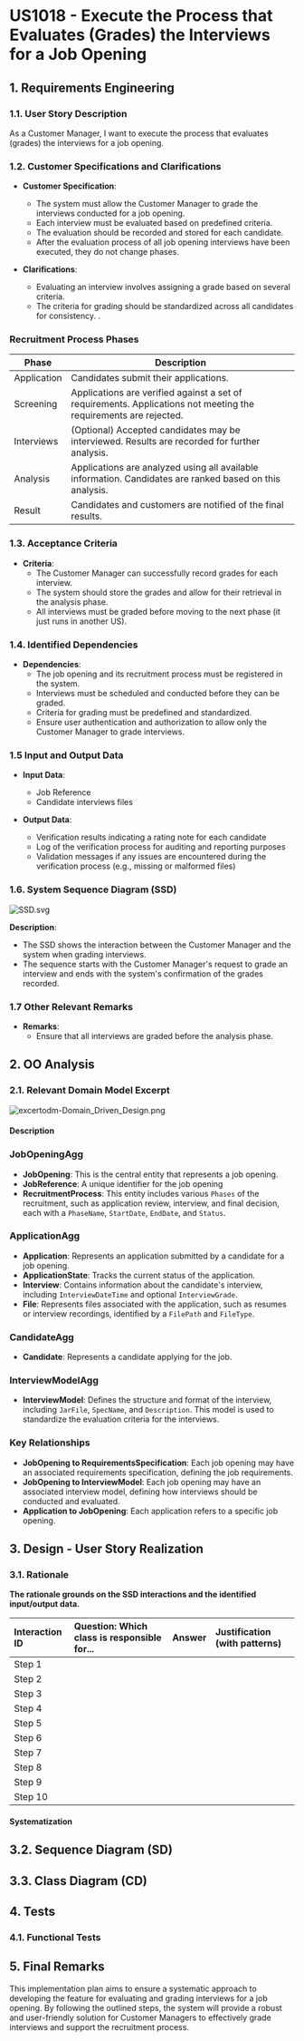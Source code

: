 # US1018 - Execute the Process that Evaluates (Grades) the Interviews for a Job Opening

## 1. Requirements Engineering


### 1.1. User Story Description

As a Customer Manager, I want to execute the process that evaluates (grades) the interviews for a job opening.

### 1.2. Customer Specifications and Clarifications

- **Customer Specification**:
    - The system must allow the Customer Manager to grade the interviews conducted for a job opening.
    - Each interview must be evaluated based on predefined criteria.
    - The evaluation should be recorded and stored for each candidate.
    - After the evaluation process of all job opening interviews have been executed, they do not change phases.


- **Clarifications**:
    - Evaluating an interview involves assigning a grade based on several criteria.
    - The criteria for grading should be standardized across all candidates for consistency.
.

### Recruitment Process Phases

| Phase        | Description                                                                                                      |
|--------------|------------------------------------------------------------------------------------------------------------------|
| Application  | Candidates submit their applications.                                                                            |
| Screening    | Applications are verified against a set of requirements. Applications not meeting the requirements are rejected. |
| Interviews   | (Optional) Accepted candidates may be interviewed. Results are recorded for further analysis.                    |
| Analysis     | Applications are analyzed using all available information. Candidates are ranked based on this analysis.         |
| Result       | Candidates and customers are notified of the final results.                                                      |

### 1.3. Acceptance Criteria

- **Criteria**:
    - The Customer Manager can successfully record grades for each interview.
    - The system should store the grades and allow for their retrieval in the analysis phase.
    - All interviews must be graded before moving to the next phase (it just runs in another US).

### 1.4. Identified Dependencies

- **Dependencies**:
    - The job opening and its recruitment process must be registered in the system.
    - Interviews must be scheduled and conducted before they can be graded.
    - Criteria for grading must be predefined and standardized.
    - Ensure user authentication and authorization to allow only the Customer Manager to grade interviews.

### 1.5 Input and Output Data

- **Input Data**:
  - Job Reference
  - Candidate interviews files

- **Output Data**:
  - Verification results indicating a rating note for each candidate
  - Log of the verification process for auditing and reporting purposes
  - Validation messages if any issues are encountered during the verification process (e.g., missing or malformed files)

### 1.6. System Sequence Diagram (SSD)
![SSD.svg](01.requirements-engineering%2Fsvg%2FSSD.svg)

**Description**:
- The SSD shows the interaction between the Customer Manager and the system when grading interviews.
- The sequence starts with the Customer Manager's request to grade an interview and ends with the system's confirmation of the grades recorded.

### 1.7 Other Relevant Remarks

- **Remarks**:
    - Ensure that all interviews are graded before the analysis phase.

## 2. OO Analysis

### 2.1. Relevant Domain Model Excerpt
![excertodm-Domain_Driven_Design.png](03.design%2Fsvg%2Fexcertodm-Domain_Driven_Design.png)

#### Description

### JobOpeningAgg
- **JobOpening**: This is the central entity that represents a job opening.
- **JobReference**: A unique identifier for the job opening
- **RecruitmentProcess**: This entity includes various `Phases` of the recruitment, such as application review, interview, and final decision, each with a `PhaseName`, `StartDate`, `EndDate`, and `Status`.

### ApplicationAgg
- **Application**: Represents an application submitted by a candidate for a job opening.
- **ApplicationState**: Tracks the current status of the application.
- **Interview**: Contains information about the candidate's interview, including `InterviewDateTime` and optional `InterviewGrade`.
- **File**: Represents files associated with the application, such as resumes or interview recordings, identified by a `FilePath` and `FileType`.

### CandidateAgg
- **Candidate**: Represents a candidate applying for the job.

### InterviewModelAgg
- **InterviewModel**: Defines the structure and format of the interview, including `JarFile`, `SpecName`, and `Description`. This model is used to standardize the evaluation criteria for the interviews.

### Key Relationships
- **JobOpening to RequirementsSpecification**: Each job opening may have an associated requirements specification, defining the job requirements.
- **JobOpening to InterviewModel**: Each job opening may have an associated interview model, defining how interviews should be conducted and evaluated.
- **Application to JobOpening**: Each application refers to a specific job opening.


## 3. Design - User Story Realization

### 3.1. Rationale

**The rationale grounds on the SSD interactions and the identified input/output data.**

| Interaction ID | Question: Which class is responsible for... | Answer | Justification (with patterns) |
|:---------------|:--------------------------------------------|:-------|:------------------------------|
| Step 1         |                                             |        |                               |
| Step 2         |                                             |        |                               |
| Step 3         |                                             |        |                               |
| Step 4         |                                             |        |                               |
| Step 5         |                                             |        |                               |
| Step 6         |                                             |        |                               |
| Step 7         |                                             |        |                               |
| Step 8         |                                             |        |                               |
| Step 9         |                                             |        |                               |
| Step 10        |                                             |        |                               |


#### Systematization



## 3.2. Sequence Diagram (SD)



## 3.3. Class Diagram (CD)



## 4. Tests

### 4.1. Functional Tests

  
## 5. Final Remarks

This implementation plan aims to ensure a systematic approach to developing the feature for evaluating and grading interviews for a job opening. By following the outlined steps, the system will provide a robust and user-friendly solution for Customer Managers to effectively grade interviews and support the recruitment process.